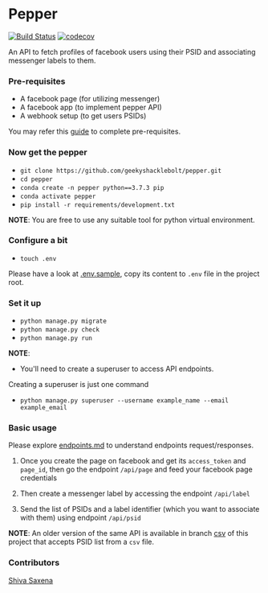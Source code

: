 # Pepper
[![Build Status](https://travis-ci.org/geekyshacklebolt/pepper.svg?branch=master)](https://travis-ci.org/geekyshacklebolt/pepper)
[![codecov](https://codecov.io/gh/geekyshacklebolt/pepper/branch/master/graph/badge.svg)](https://codecov.io/gh/geekyshacklebolt/pepper)

An API to fetch profiles of facebook users using their PSID and associating messenger labels to them.

### Pre-requisites

* A facebook page (for utilizing messenger)
* A facebook app (to implement pepper API)
* A webhook setup (to get users PSIDs)

You may refer this [guide](https://developers.facebook.com/docs/messenger-platform/getting-started/quick-start) to complete pre-requisites.

### Now get the pepper

* `git clone https://github.com/geekyshacklebolt/pepper.git`
* `cd pepper`
* `conda create -n pepper python==3.7.3 pip`
* `conda activate pepper`
* `pip install -r requirements/development.txt`

__NOTE__:
You are free to use any suitable tool for python virtual environment.

### Configure a bit

* `touch .env`

Please have a look at [.env.sample](./.env.sample), copy its content to `.env` file in the project root.

### Set it up

* `python manage.py migrate`
* `python manage.py check`
* `python manage.py run`

__NOTE__:
* You'll need to create a superuser to access API endpoints.

Creating a superuser is just one command

* `python manage.py superuser --username example_name --email example_email`

### Basic usage

Please explore [endpoints.md](docs/endpoints.md) to understand endpoints request/responses.

1. Once you create the page on facebook and get its `access_token` and `page_id`, then go the endpoint `/api/page` and feed your facebook page credentials

2. Then create a messenger label by accessing the endpoint `/api/label`

3. Send the list of PSIDs and a label identifier (which you want to associate with them) using endpoint `/api/psid`

__NOTE__:
An older version of the same API is available in branch [csv](https://github.com/GeekyShacklebolt/pepper/tree/csv) of this project that accepts PSID list from a `csv` file.

### Contributors

[Shiva Saxena](https://github.com/geekyshacklebolt)
